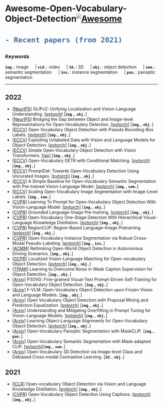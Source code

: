 # Awesome-Open-Vocabulary-Object-Detection[![Awesome](https://awesome.re/badge.svg)](https://awesome.re)

<h1> 

```diff
- Recent papers (from 2021)
```

</h1>

<h3> Keywords </h3>


__`img.`__: image &emsp; |  __`vid.`__: video &emsp; | __`3d.`__: 3D &emsp; | __`obj.`__: object detection &emsp; | __`sem.`__: semantic segmentation &emsp; |  __`ins.`__: instance segmentation &emsp; | __`pan.`__: panoptic segmentation

---
## 2022
- [[NeurIPS](https://arxiv.org/abs/2206.05836)] GLIPv2: Unifying Localization and Vision-Language Understanding. [[pytorch](https://github.com/microsoft/GLIP)] [__`img.`__, __`obj.`__] 
- [[NeurIPS](https://arxiv.org/abs/2207.03482)] Bridging the Gap between Object and Image-level Representations for Open-Vocabulary Detection. [[pytorch](https://github.com/hanoonaR/object-centric-ovd)] [__`img.`__, __`obj.`__]  
- [[ECCV](https://link.springer.com/chapter/10.1007/978-3-031-20080-9_16)] Open Vocabulary Object Detection with Pseudo Bounding-Box Labels. [[pytorch](https://github.com/salesforce/PB-OVD)] [__`img.`__, __`obj.`__] 
- [[ECCV](https://link.springer.com/chapter/10.1007/978-3-031-20077-9_10)] Exploiting Unlabeled Data with Vision and Language Models for Object Detection. [[pytorch](https://github.com/xiaofeng94/VL-PLM)] [__`img.`__, __`obj.`__] 
- [[ECCV](https://arxiv.org/abs/2205.06230)] Simple Open-Vocabulary Object Detection with Vision Transformers. [[jax](https://github.com/google-research/scenic/tree/main/scenic/projects/owl_vit)] [__`img.`__, __`obj.`__] 
- [[ECCV](https://arxiv.org/abs/2203.11876)] Open-Vocabulary DETR with Conditional Matching. [[pytorch](https://github.com/yuhangzang/OV-DETR)] [__`img.`__, __`obj.`__] 
- [[ECCV](https://link.springer.com/chapter/10.1007/978-3-031-20077-9_41)] PromptDet: Towards Open-Vocabulary Detection Using Uncurated Images. [[pytorch](https://fcjian.github.io/promptdet/)] [__`img.`__, __`obj.`__] 
- [[ECCV](https://link.springer.com/chapter/10.1007/978-3-031-19818-2_42)] A Simple Baseline for Open-Vocabulary Semantic Segmentation with Pre-trained Vision-Language Model. [[pytorch](https://github.com/MendelXu/zsseg.baseline)] [__`img.`__, __`sem.`__] 
- [[ECCV](https://link.springer.com/chapter/10.1007/978-3-031-20059-5_31)] Scaling Open-Vocabulary Image Segmentation with Image-Level Labels. [__`img.`__, __`sem.`__] 
- [[CVPR](https://openaccess.thecvf.com/content/CVPR2022/html/Du_Learning_To_Prompt_for_Open-Vocabulary_Object_Detection_With_Vision-Language_Model_CVPR_2022_paper.html)] Learning To Prompt for Open-Vocabulary Object Detection With Vision-Language Model. [[pytorch](https://github.com/dyabel/detpro)] [__`img.`__, __`obj.`__] 
- [[CVPR](https://arxiv.org/abs/2112.03857)] Grounded Language-Image Pre-training. [[pytorch](https://github.com/microsoft/GLIP)] [__`img.`__, __`obj.`__] 
- [[CVPR](https://openaccess.thecvf.com/content/CVPR2022/html/Ma_Open-Vocabulary_One-Stage_Detection_With_Hierarchical_Visual-Language_Knowledge_Distillation_CVPR_2022_paper.html)] Open-Vocabulary One-Stage Detection With Hierarchical Visual-Language Knowledge Distillation. [[pytorch](https://github.com/mengqiDyangge/HierKD)] [__`img.`__, __`obj.`__] 
- [[CVPR](https://openaccess.thecvf.com/content/CVPR2022/html/Zhong_RegionCLIP_Region-Based_Language-Image_Pretraining_CVPR_2022_paper.html)] RegionCLIP: Region-Based Language-Image Pretraining. [[pytorch](https://github.com/microsoft/RegionCLIP)] [__`img.`__, __`obj.`__] 
- [[CVPR](https://openaccess.thecvf.com/content/CVPR2022/html/Huynh_Open-Vocabulary_Instance_Segmentation_via_Robust_Cross-Modal_Pseudo-Labeling_CVPR_2022_paper.html)] Open-Vocabulary Instance Segmentation via Robust Cross-Modal Pseudo-Labeling. [[pytorch](https://github.com/hbdat/cvpr22_cross_modal_pseudo_labeling)] [__`img.`__, __`ins.`__] 
- [[ACMM](https://dl.acm.org/doi/abs/10.1145/3503161.3548165)] Rethinking Open-World Object Detection in Autonomous Driving Scenarios. [__`img.`__, __`obj.`__] 
- [[GCPR](https://arxiv.org/abs/2205.06160)] Localized Vision-Language Matching for Open-vocabulary Object Detection. [[pytorch](https://github.com/lmb-freiburg/locov)] [__`img.`__, __`obj.`__] 
- [[TPAMI](https://ieeexplore.ieee.org/abstract/document/9811398)] Learning to Overcome Noise in Weak Caption Supervision for Object Detection. [__`img.`__, __`obj.`__] 
- [[Arxiv](https://arxiv.org/abs/2211.00849)] P3OVD: Fine-grained Visual-Text Prompt-Driven Self-Training for Open-Vocabulary Object Detection. [__`img.`__, __`obj.`__] 
- [[Arxiv](https://arxiv.org/abs/2209.15639)] F-VLM: Open-Vocabulary Object Detection upon Frozen Vision and Language Models. [__`img.`__, __`obj.`__] 
- [[Arxiv](https://arxiv.org/abs/2206.11134)] Open Vocabulary Object Detection with Proposal Mining and Prediction Equalization. [[pytorch](https://github.com/peixianchen/MEDet)] [__`img.`__, __`obj.`__] 
- [[Arxiv](https://arxiv.org/abs/2211.02219)] Understanding and Mitigating Overfitting in Prompt Tuning for Vision-Language Models. [[pytorch](https://github.com/machengcheng2016/Subspace-Prompt-Learning)] [__`img.`__, __`obj.`__] 
- [[Arxiv](https://arxiv.org/abs/2211.14843)] Learning Object-Language Alignments for Open-Vocabulary Object Detection. [[pytorch](https://github.com/clin1223/VLDet)] [__`img.`__, __`obj.`__] 
- [[Arxiv](https://arxiv.org/abs/2208.08984)] Open-Vocabulary Panoptic Segmentation with MaskCLIP. [__`img.`__, __`pan.`__] 
- [[Arxiv](https://arxiv.org/abs/2210.04150)] Open-Vocabulary Semantic Segmentation with Mask-adapted CLIP. [[pytorch](https://github.com/facebookresearch/ov-seg)][__`img.`__, __`sem.`__] 
- [[Arxiv](https://arxiv.org/abs/2207.01987)] Open-Vocabulary 3D Detection via Image-level Class and Debiased Cross-modal Contrastive Learning. [__`3d.`__, __`obj.`__] 
## 2021
- [[ICLR](https://arxiv.org/abs/2104.13921)] Open-vocabulary Object Detection via Vision and Language Knowledge Distillation. [[pytorch](https://github.com/tensorflow/tpu/tree/master/models/official/detection/projects/vild)] [__`img.`__, __`obj.`__] 
- [[CVPR](https://openaccess.thecvf.com/content/CVPR2021/html/Zareian_Open-Vocabulary_Object_Detection_Using_Captions_CVPR_2021_paper.html?ref=https://githubhelp.com)] Open-Vocabulary Object Detection Using Captions. [[pytorch](https://github.com/alirezazareian/ovr-cnn)] [__`img.`__, __`obj.`__] 
